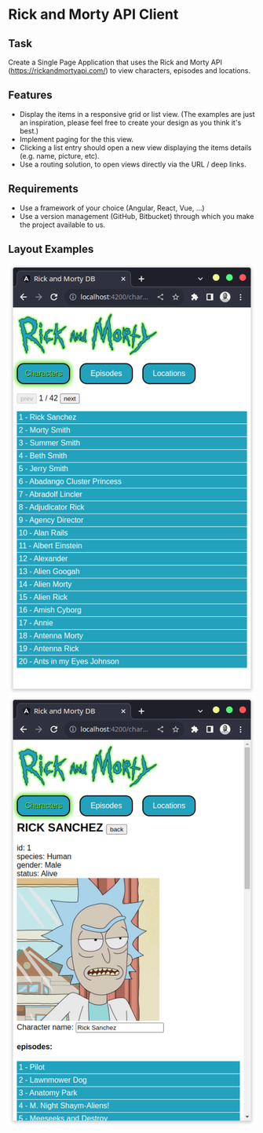 # Rick and Morty API Client

## Task
Create a Single Page Application that uses the Rick and Morty API (https://rickandmortyapi.com/) to view characters, episodes and locations.

## Features
- Display the items in a responsive grid or list view.
  (The examples are just an inspiration, please feel free to create your design as you think it's best.)
- Implement paging for the this view.
- Clicking a list entry should open a new view displaying the items details (e.g. name, picture, etc).
- Use a routing solution, to open views directly via the URL / deep links.

## Requirements
- Use a framework of your choice (Angular, React, Vue, ...)
- Use a version management (GitHub, Bitbucket) through which you make the project available to us.


## Layout Examples
![List View](/assets/list-view.png)
![Detail View](/assets/detail-view.png)
